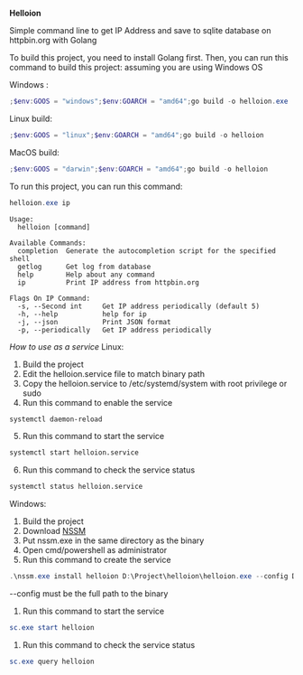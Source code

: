 **Helloion**

Simple command line to get IP Address and save to sqlite database on httpbin.org with Golang

To build this project, you need to install Golang first. Then, you can run this command to build this project:
assuming you are using Windows OS


Windows :
```powershell
;$env:GOOS = "windows";$env:GOARCH = "amd64";go build -o helloion.exe
```

Linux build:
```powershell
;$env:GOOS = "linux";$env:GOARCH = "amd64";go build -o helloion
```

MacOS build:
```powershell
;$env:GOOS = "darwin";$env:GOARCH = "amd64";go build -o helloion
```


To run this project, you can run this command:

```powershell
helloion.exe ip 
```

```
Usage:
  helloion [command]

Available Commands:
  completion  Generate the autocompletion script for the specified shell
  getlog      Get log from database
  help        Help about any command
  ip          Print IP address from httpbin.org

Flags On IP Command:
  -s, --Second int     Get IP address periodically (default 5)
  -h, --help           help for ip
  -j, --json           Print JSON format
  -p, --periodically   Get IP address periodically
```

*How to use as a service*
Linux:
1. Build the project
2. Edit the helloion.service file to match binary path
3. Copy the helloion.service to /etc/systemd/system with root privilege or sudo
4. Run this command to enable the service
```bash
systemctl daemon-reload
```
5. Run this command to start the service
```bash
systemctl start helloion.service
```
6. Run this command to check the service status
```bash
systemctl status helloion.service
```

Windows:
1. Build the project
2. Download [NSSM](https://nssm.cc/download)
3. Put nssm.exe in the same directory as the binary
4. Open cmd/powershell as administrator
5. Run this command to create the service
```powershell
.\nssm.exe install helloion D:\Project\helloion\helloion.exe --config D:\Project\helloion ip -p -s 5
```
--config must be the full path to the binary

1. Run this command to start the service
```powershell
sc.exe start helloion
```
1. Run this command to check the service status
```powershell
sc.exe query helloion
```

